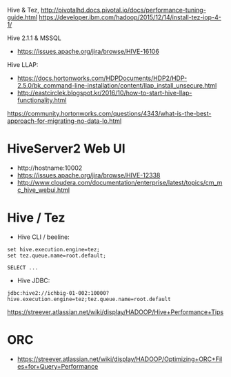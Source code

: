 Hive & Tez, http://pivotalhd.docs.pivotal.io/docs/performance-tuning-guide.html
https://developer.ibm.com/hadoop/2015/12/14/install-tez-iop-4-1/

Hive 2.1.1 & MSSQL
- https://issues.apache.org/jira/browse/HIVE-16106
 
Hive LLAP:
- https://docs.hortonworks.com/HDPDocuments/HDP2/HDP-2.5.0/bk_command-line-installation/content/llap_install_unsecure.html
- http://eastcirclek.blogspot.kr/2016/10/how-to-start-hive-llap-functionality.html

https://community.hortonworks.com/questions/4343/what-is-the-best-approach-for-migrating-no-data-lo.html


# HiveServer2 Web UI
- http://hostname:10002
- https://issues.apache.org/jira/browse/HIVE-12338
- http://www.cloudera.com/documentation/enterprise/latest/topics/cm_mc_hive_webui.html

# Hive / Tez
- Hive CLI / beeline:
```
set hive.execution.engine=tez;
set tez.queue.name=root.default;

SELECT ...
```
- Hive JDBC:
```
jdbc:hive2://ichbig-01-002:10000?hive.execution.engine=tez;tez.queue.name=root.default
```

​https://streever.atlassian.net/wiki/display/HADOOP/Hive+Performance+Tips

# ORC
- https://streever.atlassian.net/wiki/display/HADOOP/Optimizing+ORC+Files+for+Query+Performance